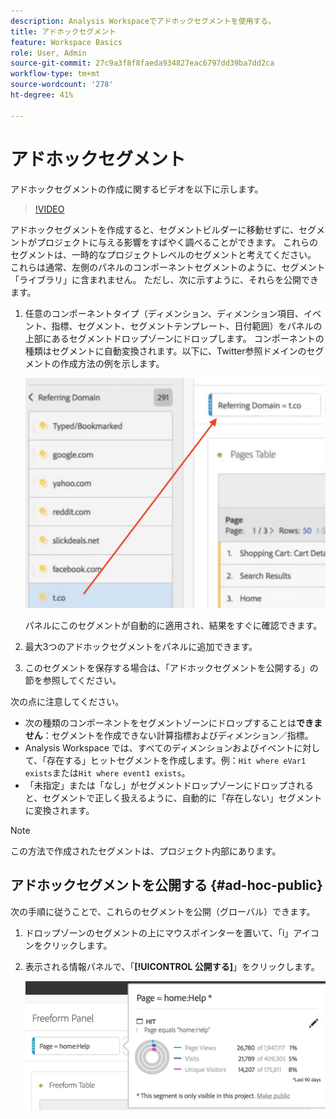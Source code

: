 ```yaml
---
description: Analysis Workspaceでアドホックセグメントを使用する。
title: アドホックセグメント
feature: Workspace Basics
role: User, Admin
source-git-commit: 27c9a3f8f8faeda934827eac6797dd39ba7dd2ca
workflow-type: tm+mt
source-wordcount: '278'
ht-degree: 41%

---
```



# アドホックセグメント

アドホックセグメントの作成に関するビデオを以下に示します。

>[!VIDEO](https://video.tv.adobe.com/v/23978/?quality=12)

アドホックセグメントを作成すると、セグメントビルダーに移動せずに、セグメントがプロジェクトに与える影響をすばやく調べることができます。 これらのセグメントは、一時的なプロジェクトレベルのセグメントと考えてください。 これらは通常、左側のパネルのコンポーネントセグメントのように、セグメント「ライブラリ」に含まれません。 ただし、次に示すように、それらを公開できます。

1. 任意のコンポーネントタイプ（ディメンション、ディメンション項目、イベント、指標、セグメント、セグメントテンプレート、日付範囲）をパネルの上部にあるセグメントドロップゾーンにドロップします。 コンポーネントの種類はセグメントに自動変換されます。以下に、Twitter参照ドメインのセグメントの作成方法の例を示します。

   ![](assets/ad-hoc1.png)

   パネルにこのセグメントが自動的に適用され、結果をすぐに確認できます。

1. 最大3つのアドホックセグメントをパネルに追加できます。
1. このセグメントを保存する場合は、「アドホックセグメントを公開する」の節を参照してください。

次の点に注意してください。

* 次の種類のコンポーネントをセグメントゾーンにドロップすることは&#x200B;**できません**：セグメントを作成できない計算指標およびディメンション／指標。
* Analysis Workspace では、すべてのディメンションおよびイベントに対して、「存在する」ヒットセグメントを作成します。例：`Hit where eVar1 exists`または`Hit where event1 exists`。
* 「未指定」または「なし」がセグメントドロップゾーンにドロップされると、セグメントで正しく扱えるように、自動的に「存在しない」セグメントに変換されます。

>[!NOTE]
>
>この方法で作成されたセグメントは、プロジェクト内部にあります。

## アドホックセグメントを公開する {#ad-hoc-public}

次の手順に従うことで、これらのセグメントを公開（グローバル）できます。

1. ドロップゾーンのセグメントの上にマウスポインターを置いて、「i」アイコンをクリックします。
1. 表示される情報パネルで、「**[!UICONTROL 公開する]**」をクリックします。

   ![](assets/segment-info.png)

